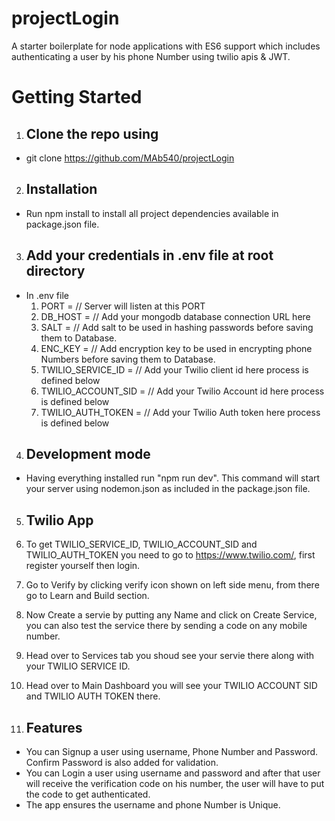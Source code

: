 # projectLogin

A starter boilerplate for node applications with ES6 support which includes  authenticating a user by his phone Number using twilio apis & JWT.

<h1>Getting Started</h1>

 1. <h2>Clone the repo using</h2>
   * git clone https://github.com/MAb540/projectLogin


 2. <h2>Installation</h2>
  * Run npm install to install all project dependencies available in package.json file.

 3. <h2>Add your credentials in .env file at root directory</h2>
  * In .env file 
     1.  PORT =         // Server will listen at this PORT
     2.  DB_HOST =     // Add your mongodb database connection URL here
     3.  SALT =       // Add salt  to be used in hashing passwords before saving them to Database.
     4.  ENC_KEY =   // Add encryption key to be used in encrypting phone Numbers before saving them to Database.
     5.  TWILIO_SERVICE_ID =    // Add your Twilio client id here process is defined below
     6.  TWILIO_ACCOUNT_SID =  // Add your Twilio Account id here process is defined below
     7.  TWILIO_AUTH_TOKEN =  // Add your Twilio Auth token here process is defined below
   
  

 4. <h2>Development mode</h2>
  * Having everything installed run "npm run dev". This command will start your server using nodemon.json as included in the package.json file.


 5. <h2>Twilio App</h2>
   1. To get TWILIO_SERVICE_ID, TWILIO_ACCOUNT_SID and TWILIO_AUTH_TOKEN you need to go to https://www.twilio.com/, first register yourself then login.
   2. Go to Verify by clicking  verify icon shown on left side menu, from there go to Learn and Build section.  
   3. Now Create a servie by putting any Name and click on Create Service, you can also test the service there by sending a code on any mobile number.
   4. Head over to Services tab you shoud see your servie there along with your TWILIO SERVICE ID.
   5. Head over to Main Dashboard you will see your  TWILIO ACCOUNT SID and TWILIO AUTH TOKEN there.


 6. <h2>Features</h2>
  * You can Signup a user using username, Phone Number and Password. Confirm Password is also added for validation.
  * You can Login a user using username and password and after that user will receive the verification code on his number, the user will have to put the code to get   authenticated. 
  * The app ensures the username and phone Number is Unique.


